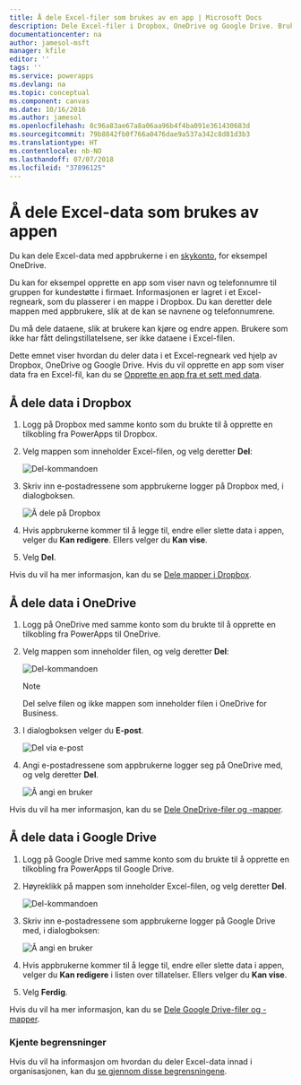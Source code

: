 ```yaml
---
title: Å dele Excel-filer som brukes av en app | Microsoft Docs
description: Dele Excel-filer i Dropbox, OneDrive og Google Drive. Brukere kan redigere og vise filer og mapper.
documentationcenter: na
author: jamesol-msft
manager: kfile
editor: ''
tags: ''
ms.service: powerapps
ms.devlang: na
ms.topic: conceptual
ms.component: canvas
ms.date: 10/16/2016
ms.author: jamesol
ms.openlocfilehash: 8c96a83ae67a8a06aa96b4f4ba091e361430683d
ms.sourcegitcommit: 79b8842fb0f766a0476dae9a537a342c8d81d3b3
ms.translationtype: HT
ms.contentlocale: nb-NO
ms.lasthandoff: 07/07/2018
ms.locfileid: "37896125"
---
```

# <a name="share-excel-data-used-by-your-app"></a>Å dele Excel-data som brukes av appen
Du kan dele Excel-data med appbrukerne i en [skykonto](connections/cloud-storage-blob-connections.md), for eksempel OneDrive.

Du kan for eksempel opprette en app som viser navn og telefonnumre til gruppen for kundestøtte i firmaet. Informasjonen er lagret i et Excel-regneark, som du plasserer i en mappe i Dropbox. Du kan deretter dele mappen med appbrukere, slik at de kan se navnene og telefonnumrene.

Du må dele dataene, slik at brukere kan kjøre og endre appen. Brukere som ikke har fått delingstillatelsene, ser ikke dataene i Excel-filen.

Dette emnet viser hvordan du deler data i et Excel-regneark ved hjelp av Dropbox, OneDrive og Google Drive. Hvis du vil opprette en app som viser data fra en Excel-fil, kan du se [Opprette en app fra et sett med data](get-started-create-from-data.md).

## <a name="share-data-in-dropbox"></a>Å dele data i Dropbox
1. Logg på Dropbox med samme konto som du brukte til å opprette en tilkobling fra PowerApps til Dropbox.
2. Velg mappen som inneholder Excel-filen, og velg deretter **Del**:  
   
    ![Del-kommandoen](./media/share-app-data/dropbox-share.png)
3. Skriv inn e-postadressene som appbrukerne logger på Dropbox med, i dialogboksen.  
   
    ![Å dele på Dropbox](./media/share-app-data/dropbox-perms.png)
4. Hvis appbrukerne kommer til å legge til, endre eller slette data i appen, velger du **Kan redigere**. Ellers velger du **Kan vise**.
5. Velg **Del**.

Hvis du vil ha mer informasjon, kan du se [Dele mapper i Dropbox](https://www.dropbox.com/en/help/19).

## <a name="share-data-in-onedrive"></a>Å dele data i OneDrive
1. Logg på OneDrive med samme konto som du brukte til å opprette en tilkobling fra PowerApps til OneDrive.
2. Velg mappen som inneholder filen, og velg deretter **Del**:  
   
    ![Del-kommandoen](./media/share-app-data/onedrive-share.png)
   
    > [!NOTE]
   > Del selve filen og ikke mappen som inneholder filen i OneDrive for Business.
3. I dialogboksen velger du **E-post**.
   
    ![Del via e-post](./media/share-app-data/onedrive-email.png)
4. Angi e-postadressene som appbrukerne logger seg på OneDrive med, og velg deretter **Del**.  
   
    ![Å angi en bruker](./media/share-app-data/onedrive-perms.png)

Hvis du vil ha mer informasjon, kan du se [Dele OneDrive-filer og -mapper](https://support.office.com/article/Share-OneDrive-files-and-folders-and-change-permissions-9fcc2f7d-de0c-4cec-93b0-a82024800c07).

## <a name="share-data-in-google-drive"></a>Å dele data i Google Drive
1. Logg på Google Drive med samme konto som du brukte til å opprette en tilkobling fra PowerApps til Google Drive.
2. Høyreklikk på mappen som inneholder Excel-filen, og velg deretter **Del**.  
   
    ![Del-kommandoen](./media/share-app-data/googledrive-share.png)
3. Skriv inn e-postadressene som appbrukerne logger på Google Drive med, i dialogboksen:  
   
    ![Å angi en bruker](./media/share-app-data/googledrive-perms.png)
4. Hvis appbrukerne kommer til å legge til, endre eller slette data i appen, velger du **Kan redigere** i listen over tillatelser. Ellers velger du **Kan vise**.
5. Velg **Ferdig**.

Hvis du vil ha mer informasjon, kan du se [Dele Google Drive-filer og -mapper](https://support.google.com/drive/answer/2494822).

### <a name="known-limitations"></a>Kjente begrensninger
Hvis du vil ha informasjon om hvordan du deler Excel-data innad i organisasjonen, kan du [se gjennom disse begrensningene](connections/cloud-storage-blob-connections.md#known-limitations).


